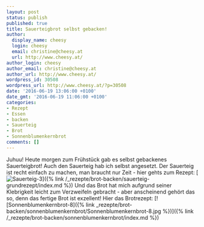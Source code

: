 ```yaml
---
layout: post
status: publish
published: true
title: Sauerteigbrot selbst gebacken!
author:
  display_name: cheesy
  login: cheesy
  email: christine@cheesy.at
  url: http://www.cheesy.at/
author_login: cheesy
author_email: christine@cheesy.at
author_url: http://www.cheesy.at/
wordpress_id: 30508
wordpress_url: http://www.cheesy.at/?p=30508
date: '2016-06-19 13:06:00 +0100'
date_gmt: '2016-06-19 11:06:00 +0100'
categories:
- Rezept
- Essen
- backen
- Sauerteig
- Brot
- Sonnenblumenkernbrot
comments: []
---
```

Juhuu! Heute morgen zum Frühstück gab es selbst gebackenes Sauerteigbrot! Auch den Sauerteig hab ich selbst angesetzt. Der Sauerteig ist recht einfach zu machen, man braucht nur Zeit - hier gehts zum Rezept:
[![Sauerteig-3](http://www.cheesy.at/wp-content/uploads/Sauerteig-3.jpg)]({% link /_rezepte/brot-backen/sauerteig-grundrezept/index.md %})
Und das Brot hat mich aufgrund seiner Klebrigkeit leicht zum Verzweifeln gebracht - aber anscheinend gehört das so, denn das fertige Brot ist exzellent!
Hier das Brotrezept:
[![Sonnenblumenkernbrot-8]({% link _rezepte/brot-backen/sonnenblumenkernbrot/Sonnenblumenkernbrot-8.jpg %})]({% link /_rezepte/brot-backen/sonnenblumenkernbrot/index.md %})
